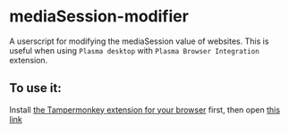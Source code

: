 # mediaSession-modifier
A userscript for modifying the mediaSession value of websites.
This is useful when using `Plasma desktop` with `Plasma Browser Integration` extension.

## To use it:
Install [the Tampermonkey extension for your browser](https://www.tampermonkey.net/) first, then open [this link](https://raw.githubusercontent.com/trmdi/mediaSession-modifier/master/mediaSession-modifier.user.js)

